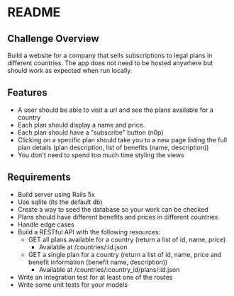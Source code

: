 # README

## Challenge Overview
Build a website for a company that sells subscriptions to legal plans in different countries. The app does not need to be hosted anywhere but should work as expected when run locally.

## Features
- A user should be able to visit a url and see the plans available for a country
- Each plan should display a name and price.
- Each plan should have a "subscribe" button (n0p)
- Clicking on a specific plan should take you to a new page listing the full plan details (plan description, list of benefits (name, description))
- You don't need to spend too much time styling the views

## Requirements
- Build server using Rails 5x
- Use sqlite (its the default db)
- Create a way to seed the database so your work can be checked
- Plans should have different benefits and prices in different countries
- Handle edge cases
- Build a RESTful API with the following resources:
   * GET all plans available for a country (return a list of id, name, price)
     - Available at /countries/:id.json
   * GET a single plan for a country (return a list of id, name, price and benefit information (benefit name, description))
     - Available at /countries/:country_id/plans/:id.json
- Write an integration test for at least one of the routes
- Write some unit tests for your models
